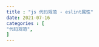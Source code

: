 ```yaml
---
title : "js 代码规范 - eslint属性"
date: 2021-07-16
categories : [                              
"代码规范",
]
---
```


